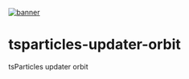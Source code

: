 [![banner](https://particles.js.org/images/banner2.png)](https://particles.js.org)

# tsparticles-updater-orbit

tsParticles updater orbit
